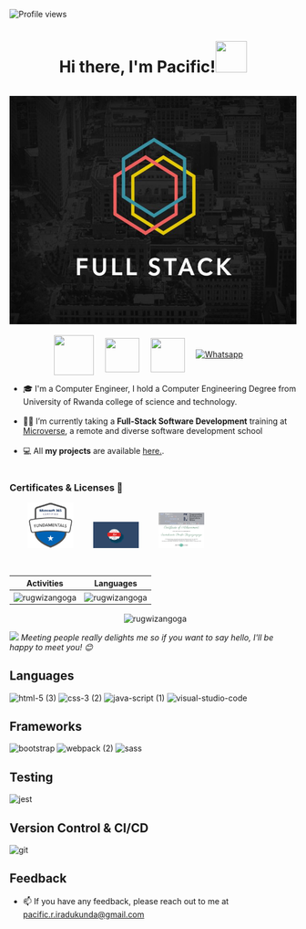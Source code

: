 ![Profile views](https://komarev.com/ghpvc/?username=rugwizangoga&color=blue)
<h1 align="center">Hi there, I'm Pacific!<img src="https://github.com/mitul3737/mitul3737/blob/main/Wave.gif" height="55px" width="55px"><br><br>
<img  align="center"  src="./fullstack.jpg" height="400" width="700"  />
<br>
</h1>

<!-- Social icons section -->
<p align="center">
 <a  href="https://www.linkedin.com/in/iradukunda-pacific-rugwizangoga"  target="_blank">
<img  align="center"  src="https://user-images.githubusercontent.com/98466955/195613046-9ecccd6e-b96e-45f9-84b2-c7ea1086479f.gif" height="70"  width="70"  /></a>
&#8287;&#8287;&#8287;
<a  href="https://twitter.com/IRugwizangoga"  target="_blank">
<img  align="center"  src="https://user-images.githubusercontent.com/98466955/195566671-f3328fbe-1b77-4500-b6fb-b9d92fa9c011.gif" height="60"  width="60"  /></a>
&#8287;&#8287;&#8287;
<a href="mailto:pacific.r.iradukunda@gmail.com" target="_blank">
<img  align="center"  src="https://user-images.githubusercontent.com/98466955/195565804-e5ee1df3-f584-4b6a-af87-581db17d3d77.gif"  height="60"  width="60"  /></a> 
&#8287;&#8287;&#8287;
<a href="https://api.whatsapp.com/send?phone=250784192238" target="_blank"><img src="https://img.shields.io/badge/WhatsApp-25D366?style=for-the-badge&logo=whatsapp&logoColor=white" alt="Whatsapp"></a>
&#8287;&#8287;&#8287;

- 🎓 I'm a Computer Engineer, I hold a Computer Engineering Degree from University of Rwanda college of science and technology.</br><br>
-  👩‍💻 I’m currently taking a **Full-Stack Software Development** training at 
[Microverse](https://www.microverse.org/), a remote and diverse software development school<br></br>
- 💻 All **my projects** are available [here.](https://github.com/rugwizangoga?tab=repositories).<br><br>

### Certificates & Licenses 🥇
 <p align="left">
   &nbsp; &nbsp; &nbsp; &nbsp; <a href="https://www.credly.com/earner/earned/badge/2b5752f8-fbb1-4116-a4fc-1528de7c0d68" target="blank"><img src="./microsoft.png" width="80"></a> 
    &nbsp; &nbsp; &nbsp; &nbsp; <a href="https://www.credly.com/badges/c98aaf03-d3d4-4f09-9be5-0e33fd264a76" target="blank"><img src="./comptia A+.png" width="80"></a> 
   &nbsp; &nbsp; &nbsp; &nbsp; <a href="#" target="blank"><img src="./pacific.r.iradukunda@gmail.com.png" width="80"></a>

 </p>   
  

<p align="center">&nbsp;
 
| Activities  |   Languages  |
| ----------- | ------------ |
| <img align="center" src="https://github-readme-stats.vercel.app/api?username=rugwizangoga&show_icons=true&theme=tokyonight" alt="rugwizangoga" width="410" /> | <img align="center" src="https://github-readme-stats.vercel.app/api/top-langs?username=rugwizangoga&show_icons=true&theme=tokyonight&layout=compact" alt="rugwizangoga" width="410" />|
</p>
<p align="center">&nbsp;
<img  width:"500" align="center" src="https://github-readme-streak-stats.herokuapp.com/?user=rugwizangoga&" alt="rugwizangoga" />
  </p>
<img  src="https://media.giphy.com/media/LnQjpWaON8nhr21vNW/giphy.gif" width="40"> <em>Meeting people really delights me so if you want to say hello, I'll be happy to meet you! 😊 </em>



## Languages 
![html-5 (3)](https://user-images.githubusercontent.com/98466955/195468583-f1d0a3cc-e0d1-4626-8b11-10f58a3d8486.png)
![css-3 (2)](https://user-images.githubusercontent.com/98466955/195469125-5644400c-732b-4a43-a4e0-8c9213d84743.png)
![java-script (1)](https://user-images.githubusercontent.com/98466955/195469780-9aed5f72-82d8-4a93-ad21-2b6327b47b32.png)
![visual-studio-code](https://user-images.githubusercontent.com/98466955/195476626-69c30c8b-ca99-4e6d-88dc-1c9bad957454.png)

## Frameworks
![bootstrap](https://user-images.githubusercontent.com/98466955/195473368-f4b048b7-e3af-4cd3-a90f-f85834d4628a.png)
![webpack (2)](https://user-images.githubusercontent.com/98466955/195474253-40bebee2-5e4c-4503-8875-629961cd7b15.png)
![sass](https://user-images.githubusercontent.com/98466955/195476359-9250572e-a9c4-4f56-b400-aa49b9676403.png)


## Testing
![jest](https://user-images.githubusercontent.com/98466955/195473686-757890dd-97c6-414f-8d88-37ed3e6dfba4.png)

## Version Control & CI/CD
![git](https://user-images.githubusercontent.com/98466955/195476809-1dbe8838-a259-4cd5-a520-08a2d73a5b3d.png)


## Feedback

- 📫 If you have any feedback, please reach out to me at pacific.r.iradukunda@gmail.com